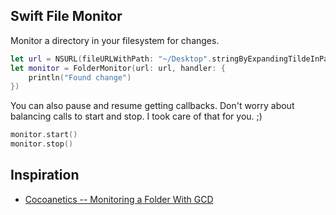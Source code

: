 ## Swift File Monitor

Monitor a directory in your filesystem for changes.

```swift
let url = NSURL(fileURLWithPath: "~/Desktop".stringByExpandingTildeInPath)!
let monitor = FolderMonitor(url: url, handler: {
    println("Found change")
})
```

You can also pause and resume getting callbacks. Don't worry about balancing calls to start and stop. I took care of that for you. ;)

```swift
monitor.start()
monitor.stop()
```



## Inspiration

- [Cocoanetics -- Monitoring a Folder With GCD](http://www.cocoanetics.com/2013/08/monitoring-a-folder-with-gcd/)